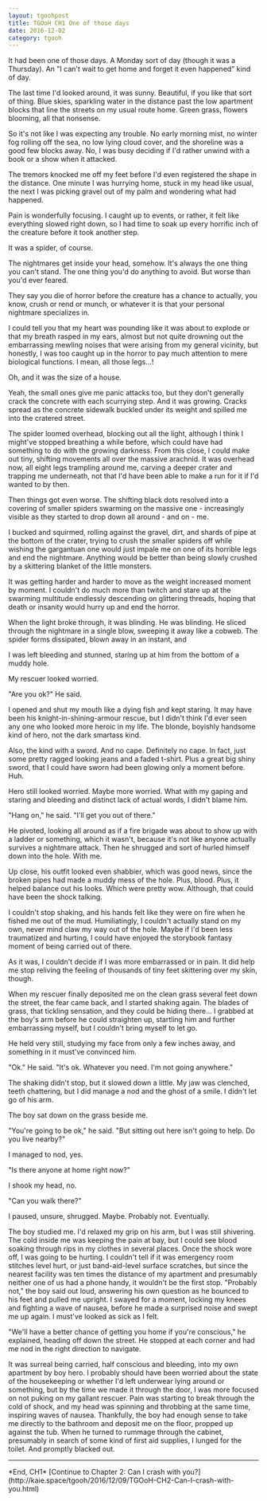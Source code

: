 ```yaml
---
layout: tgoohpost
title: TGOoH CH1 One of those days
date: 2016-12-02
category: tgooh
---
```


It had been one of those days. A Monday sort of day (though it was a Thursday). An "I can't wait to get home and forget it even happened" kind of day.

The last time I'd looked around, it was sunny. Beautiful, if you like that sort of thing. Blue skies, sparkling water in the distance past the low apartment blocks that line the streets on my usual route home. Green grass, flowers blooming, all that nonsense.

So it's not like I was expecting any trouble. No early morning mist, no winter fog rolling off the sea, no low lying cloud cover, and the shoreline was a good few blocks away. No, I was busy deciding if I'd rather unwind with a book or a show when it attacked.

The tremors knocked me off my feet before I'd even registered the shape in the distance. One minute I was hurrying home, stuck in my head like usual, the next I was picking gravel out of my palm and wondering what had happened.

Pain is wonderfully focusing. I caught up to events, or rather, it felt like everything slowed right down, so I had time to soak up every horrific inch of the creature before it took another step.

It was a spider, of course.

The nightmares get inside your head, somehow. It's always the one thing you can't stand. The one thing you'd do anything to avoid. But worse than you'd ever feared.

They say you die of horror before the creature has a chance to actually, you know, crush or rend or munch, or whatever it is that your personal nightmare specializes in.

I could tell you that my heart was pounding like it was about to explode or that my breath rasped in my ears, almost but not quite drowning out the embarrassing mewling noises that were arising from my general vicinity, but honestly, I was too caught up in the horror to pay much attention to mere biological functions. I mean, all those legs...!

Oh, and it was the size of a house.

Yeah, the small ones give me panic attacks too, but they don't generally crack the concrete with each scurrying step. And it was growing. Cracks spread as the concrete sidewalk buckled under its weight and spilled me into the cratered street.

The spider loomed overhead, blocking out all the light, although I think I might've stopped breathing a while before, which could have had something to do with the growing darkness. From this close, I could make out tiny, shifting movements all over the massive arachnid. It was overhead now, all eight legs trampling around me, carving a deeper crater and trapping me underneath, not that I'd have been able to make a run for it if I'd wanted to by then.

Then things got even worse. The shifting black dots resolved into a covering of smaller spiders swarming on the massive one - increasingly visible as they started to drop down all around - and on - me.

I bucked and squirmed, rolling against the gravel, dirt, and shards of pipe at the bottom of the crater, trying to crush the smaller spiders off while wishing the gargantuan one would just impale me on one of its horrible legs and end the nightmare. Anything would be better than being slowly crushed by a skittering blanket of the little monsters.

It was getting harder and harder to move as the weight increased moment by moment. I couldn't do much more than twitch and stare up at the swarming multitude endlessly descending on glittering threads, hoping that death or insanity would hurry up and end the horror.

When the light broke through, it was blinding. He was blinding. He sliced through the nightmare in a single blow, sweeping it away like a cobweb. The spider forms dissipated, blown away in an instant, and

I was left bleeding and stunned, staring up at him from the bottom of a muddy hole.

My rescuer looked worried.

"Are you ok?" He said.

I opened and shut my mouth like a dying fish and kept staring. It may have been his knight-in-shining-armour rescue, but I didn't think I'd ever seen any one who looked more heroic in my life. The blonde, boyishly handsome kind of hero, not the dark smartass kind.

Also, the kind with a sword. And no cape. Definitely no cape. In fact, just some pretty ragged looking jeans and a faded t-shirt. Plus a great big shiny sword, that I could have sworn had been glowing only a moment before. Huh.

Hero still looked worried. Maybe more worried. What with my gaping and staring and bleeding and distinct lack of actual words, I didn't blame him.

"Hang on," he said. "I'll get you out of there."

He pivoted, looking all around as if a fire brigade was about to show up with a ladder or something, which it wasn't, because it's not like anyone actually survives a nightmare attack. Then he shrugged and sort of hurled himself down into the hole. With me.

Up close, his outfit looked even shabbier, which was good news, since the broken pipes had made a muddy mess of the hole. Plus, blood. Plus, it helped balance out his looks. Which were pretty wow. Although, that could have been the shock talking.

I couldn't stop shaking, and his hands felt like they were on fire when he fished me out of the mud. Humiliatingly, I couldn't actually stand on my own, never mind claw my way out of the hole. Maybe if I'd been less traumatized and hurting, I could have enjoyed the storybook fantasy moment of being carried out of there.

As it was, I couldn't decide if I was more embarrassed or in pain. It did help me stop reliving the feeling of thousands of tiny feet skittering over my skin, though.

When my rescuer finally deposited me on the clean grass several feet down the street, the fear came back, and I started shaking again. The blades of grass, that tickling sensation, and they could be hiding there... I grabbed at the boy's arm before he could straighten up, startling him and further embarrassing myself, but I couldn't bring myself to let go.

He held very still, studying my face from only a few inches away, and something in it must've convinced him.

"Ok." He said. "It's ok. Whatever you need. I'm not going anywhere."

The shaking didn't stop, but it slowed down a little. My jaw was clenched, teeth chattering, but I did manage a nod and the ghost of a smile. I didn't let go of his arm.

The boy sat down on the grass beside me.

"You're going to be ok," he said. "But sitting out here isn't going to help. Do you live nearby?"

I managed to nod, yes.

"Is there anyone at home right now?"

I shook my head, no.

"Can you walk there?"

I paused, unsure, shrugged. Maybe. Probably not. Eventually.

The boy studied me. I'd relaxed my grip on his arm, but I was still shivering. The cold inside me was keeping the pain at bay, but I could see blood soaking through rips in my clothes in several places. Once the shock wore off, I was going to be hurting. I couldn't tell if it was emergency room stitches level hurt, or just band-aid-level surface scratches, but since the nearest facility was ten times the distance of my apartment and presumably neither one of us had a phone handy, it wouldn't be the first stop.
"Probably not," the boy said out loud, answering his own question as he bounced to his feet and pulled me upright. I swayed for a moment, locking my knees and fighting a wave of nausea, before he made a surprised noise and swept me up again. I must've looked as sick as I felt.

"We'll have a better chance of getting you home if you're conscious," he explained, heading off down the street. He stopped at each corner and had me nod in the right direction to navigate.

It was surreal being carried, half conscious and bleeding, into my own apartment by boy hero. I probably should have been worried about the state of the housekeeping or whether I'd left underwear lying around or something, but by the time we made it through the door, I was more focused on not puking on my gallant rescuer. Pain was starting to break through the cold of shock, and my head was spinning and throbbing at the same time, inspiring waves of nausea. Thankfully, the boy had enough sense to take me directly to the bathroom and deposit me on the floor, propped up against the tub. When he turned to rummage through the cabinet, presumably in search of some kind of first aid supplies, I lunged for the toilet. And promptly blacked out.

<hr>
*End, CH1*
[Continue to Chapter 2: Can I crash with you?](http://kaie.space/tgooh/2016/12/09/TGOoH-CH2-Can-I-crash-with-you.html)
